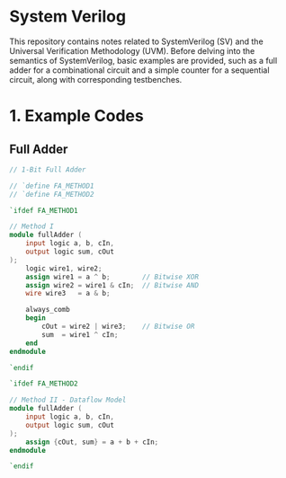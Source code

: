 # System Verilog
This repository contains notes related to SystemVerilog (SV) and the Universal Verification Methodology (UVM). Before delving into the semantics of SystemVerilog, basic examples are provided, such as a full adder for a combinational circuit and a simple counter for a sequential circuit, along with corresponding testbenches.

# 1. Example Codes
## Full Adder

```verilog
// 1-Bit Full Adder

// `define FA_METHOD1
// `define FA_METHOD2

`ifdef FA_METHOD1

// Method I
module fullAdder (
	input logic a, b, cIn,
	output logic sum, cOut
);
	logic wire1, wire2;
	assign wire1 = a ^ b;        // Bitwise XOR
	assign wire2 = wire1 & cIn;  // Bitwise AND
	wire wire3   = a & b;

	always_comb 
	begin
		cOut = wire2 | wire3;    // Bitwise OR
		sum  = wire1 ^ cIn;      
	end
endmodule

`endif

`ifdef FA_METHOD2

// Method II - Dataflow Model
module fullAdder (
	input logic a, b, cIn,
	output logic sum, cOut
);
	assign {cOut, sum} = a + b + cIn;
endmodule

`endif
```
